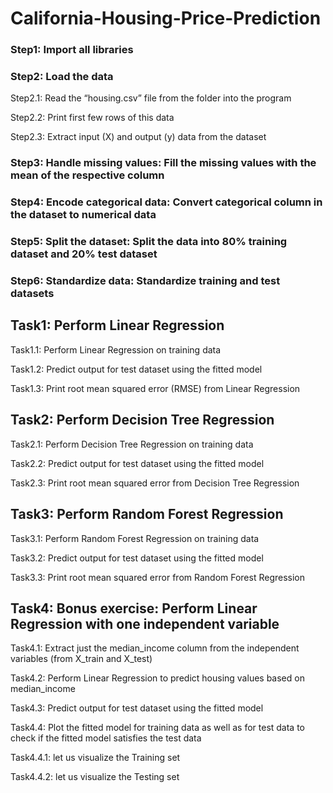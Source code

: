 # California-Housing-Price-Prediction

### Step1: Import all libraries

### Step2: Load the data

Step2.1: Read the “housing.csv” file from the folder into the program

Step2.2: Print first few rows of this data

Step2.3: Extract input (X) and output (y) data from the dataset

### Step3: Handle missing values: Fill the missing values with the mean of the respective column

### Step4: Encode categorical data: Convert categorical column in the dataset to numerical data

### Step5: Split the dataset: Split the data into 80% training dataset and 20% test dataset

### Step6: Standardize data: Standardize training and test datasets



## Task1: Perform Linear Regression

Task1.1: Perform Linear Regression on training data

Task1.2: Predict output for test dataset using the fitted model

Task1.3: Print root mean squared error (RMSE) from Linear Regression



## Task2: Perform Decision Tree Regression

Task2.1: Perform Decision Tree Regression on training data

Task2.2: Predict output for test dataset using the fitted model

Task2.3: Print root mean squared error from Decision Tree Regression



## Task3: Perform Random Forest Regression

Task3.1: Perform Random Forest Regression on training data

Task3.2: Predict output for test dataset using the fitted model

Task3.3: Print root mean squared error from Random Forest Regression



## Task4: Bonus exercise:  Perform Linear Regression with one independent variable

Task4.1: Extract just the median_income column from the independent variables (from X_train and X_test)

Task4.2: Perform Linear Regression to predict housing values based on median_income

Task4.3: Predict output for test dataset using the fitted model

Task4.4: Plot the fitted model for training data as well as for test data to check if the fitted model satisfies the test data

Task4.4.1: let us visualize the Training set

Task4.4.2: let us visualize the Testing set

